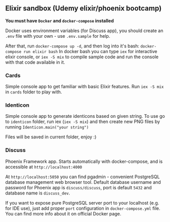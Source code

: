 ## Elixir sandbox (Udemy elixir/phoenix bootcamp)

**You must have `Docker` and `docker-compose` installed**

Docker uses environment variables (for Discuss app), you should create an `.env` file with your own - use `.env.sample` for help.

After that, run `docker-compose up -d`, and then log into it's bash: `docker-compose run elixir bash`
In docker bash you can type `iex` for interactive elixir console, or `iex -S mix` to compile sample code and run the console with that code available in it.


### Cards
Simple console app to get familiar with basic Elixir features. Run `iex -S mix` in `cards` folder to play with.


### Identicon

Simple console app to generate identicons based on given string. To use go to `identicon` folder, run iex (`iex -S mix`) and then create new PNG files by running ```Identicon.main("your string")```

Files will be saved in current folder, enjoy :)


### Discuss

Phoenix Framework app. Starts automatically with docker-compose, and is accessible at `http://localhost:4000`

At `http://localhost:5050` you can find pgadmin - convenient PostgreSQL database management web browser tool.
Default database username and password for Phoenix app is `discuss/discuss`, port is default `5432` and database name is `discuss_dev`.

If you want to expose pure PostgreSQL server port to your localhost (e.g. for IDE use), just add proper `port` configuration in `docker-compose.yml` file. You can find more info about it on official Docker page.
